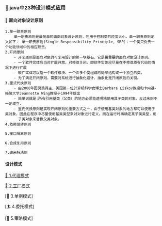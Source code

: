 ### 🌼 java中23种设计模式应用

#### 🍭 面向对象设计原则
    1.单一职责原则
        单一职责原则是最简单的面向对象设计原则，它用于控制类的粒度大小。单一职责原则定义如下： 单一职责原则(Single Responsibility Principle, SRP)：一个类只负责一个功能领域中的相应职责，
    2.开闭原则
        - 开闭原则是面向对象的可复用设计的第一块基石，它是最重要的面向对象设计原则。
        - 一个软件实体应当对扩展开放，对修改关闭。即软件实体应尽量在不修改原有代码的情况下进行扩展
        - 软件实体可以指一个软件模块、一个由多个类组成的局部结构或一个独立的类。
        - 为了满足开闭原则，需要对系统进行抽象化设计，抽象化是开闭原则的关键。
    3.里式代换原则
        - 由2008年图灵奖得主、美国第一位计算机科学女博士Barbara Liskov教授和卡内基·梅隆大学Jeannette Wing教授于1994年提出
        - 简单说就是:所有引用基类（父类）的地方必须能透明地使用其子类的对象。反过来则不一定成立.
        - 里氏代换原则是实现开闭原则的重要方式之一，由于使用基类对象的地方都可以使用子类对象，因此在程序中尽量使用基类类型来对对象进行定义，而在运行时再确定其子类类型，用
          子类对象来替换父类对象。
    4.依赖倒转原则
    
    5.接口隔离原则
    
    6.合成复用原则
    
    7.迪米特法则
    
#### 设计模式
    
   [🦋 1.代理模式](https://github.com/tantaizhijun/DesignPattern23/tree/master/src/com/DesignPattern23/proxy)

   [🍒 2.工厂模式](https://github.com/tantaizhijun/DesignPattern23/tree/master/src/com/DesignPattern23/factory)

   [🌴 3.单例模式]

   [🏄 4.委托模式]

   [🏇 5.策略模式]

